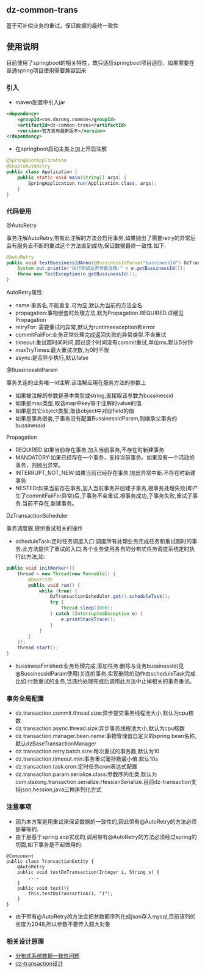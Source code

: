 ## dz-common-trans

基于可补偿业务的重试，保证数据的最终一致性

## 使用说明

目前使用了springboot的相关特性，故只适应springboot项目适应，如果需要在普通spring项目使用需要兼容回来

### 引入

* maven配置中引入jar

```xml
<dependency>
    <groupId>com.dazong.common</groupId>
    <artifactId>dz-common-trans</artifactId>
    <version>官方发布最新版本</version>
</dependency>
```

* 在springboot启动主类上加上开启注解

```java
@SpringBootApplication
@EnableAutoRetry
public class Application {
    public static void main(String[] args) {
        SpringApplication.run(Application.class, args);
    }
}
```

### 代码使用

@AutoRetry

事务注解AutoRetry,带有此注解的方法会启用事务,如果抛出了需要retry的异常后会有服务去不断的重试这个方法直到成功,保证数据最终一致性.如下:

```java
@AutoRetry
public void testBussinessIdAnno(@BussinessIdParam("bussinessId") DzTransactionObject o, String s){
    System.out.println("执行测试业务参数注解:" + o.getBussinessId());
    throw new TestException(o.getBussinessId());
}
```

AutoRetry属性:

* name:事务名,不能重复.可为空,默认为当前的方法全名
* propagation:事物嵌套时处理方法,默为Propagation.REQUIRED.详细见Propagation
* retryFor: 需要重试的异常,默认为runtimeexception和error
* commitFailFor:业务正常处理完成返回失败的异常类型.不会重试
* timeout:重试超时间时间,超过这个时间没有commit重试,单位ms.默认5分钟
* maxTryTimes:最大重试次数,为0时不限
* async:是否异步执行,默认false

@BussinessIdParam

事务关连的业务唯一id注解.该注解应用在服务方法的参数上

* 如果被注解的参数是基本类型或string,直接取该参数为bussinessid
* 如果是map类型,取该map中key等于注解的value的值.
* 如果是其它object类型,取该object中对应field的值
* 如果是事务嵌套,子事务没有配置BussinessIdParam,则继承父事务的bussinessid

Propagation

* REQUIRED:如果当前存在事务,加入当前事务,不存在时新建事务
* MANDATORY:如果已经存在一个事务，支持当前事务。如果没有一个活动的事务，则抛出异常。
* INTERRUPT_NOT_NEW:如果当前已经存在事务,抛出异常中断.不存在时新建事务
* NESTED:如果当前存在事务,加入当前事务并创建子事务,根事务处理失败(即产生了commitFailFor异常)后,子事务不会重试.根事务成功,子事务失败,重试子事务.当前不存在,新建事务。

DzTransactionScheduler

事务调度器,提供重试相关的操作

* scheduleTask:定时任务调度入口:调度所有处理业务完成任务和重试超时的事务.此方法提供了重试的入口,各个业务使用各自的分布式任务调度系统定时执行此方法,如:

```java
public void initWorker(){
    thread = new Thread(new Runnable() {
        @Override
        public void run() {
            while (true) {
                DzTransactionScheduler.get().scheduleTask();
                try {
                    Thread.sleep(3000);
                } catch (InterruptedException e) {
                    e.printStackTrace();
                }
            }
        }
    });
    thread.start();
}
```

* bussinessFinished:业务处理完成,添加任务:删除与业务bussinessId(见@BussinessIdParam使用)关连的事务;实现删除的动作由scheduleTask完成.比如:付款重试的业务,当违约处理完成后调用此方法中止掉相关的事务重试。

### 事务全局配置

* dz.transaction.commit.thread.size:异步提交事务线程池大小,默认为cpu核数
* dz.transaction.async.thread.size:异步事务线程池大小,默认为cpu核数
* dz.transaction.manager.bean.name:事物管理器自定义的spring bean名称,默认dzBaseTransactionManager
* dz.transaction.retry.batch.size:每次重试的事务数,默认为10
* dz.transaction.timeout.min:事务重试毫秒数最小值.默认10s
* dz.transaction.task.cron:定时任务cron表达式配置
* dz.transaction.param.serialize.class:参数序列化类,默认为com.dazong.transaction.serialize.HessianSerialize.目前dz-transaction支持json,hession,java三种序列化方式

### 注意事项

* 因为本方案是用重试来保证数据的一致性的,因此带有@AutoRetry的方法必须是幂等的.
* 由于是基于spring aop实现的,调用带有@AutoRetry的方法必须经过spring的切面,如下事务是不起做用的:

```
@Component
public class TransactionEntity {
    @AutoRetry
    public void testDoTransaction(Integer i, String s) {
        ....       
    }
    public void test(){
        this.testDoTransaction(1, "1");
    }
}
```

* 由于带有@AutoRetry的方法会把参数都序列化成json存入mysql,目前该列的长度为2048,所以参数不要传入超大对象

### 相关设计原理

* [分布式系统数据一致性问题](https://git.dazong.com/TradeDept/DeptDoc/blob/master/%E6%8A%80%E6%9C%AF%E7%A0%94%E7%A9%B6%E6%B1%A0/%E5%88%86%E5%B8%83%E5%BC%8F%E7%B3%BB%E7%BB%9F%E6%95%B0%E6%8D%AE%E4%B8%80%E8%87%B4%E6%80%A7%E9%97%AE%E9%A2%98.md)
* [dz-transaction设计](https://git.dazong.com/TradeDept/DeptDoc/blob/master/%E6%8A%80%E6%9C%AF%E7%A0%94%E7%A9%B6%E6%B1%A0/dz-transaction%E8%AE%BE%E8%AE%A1.md)